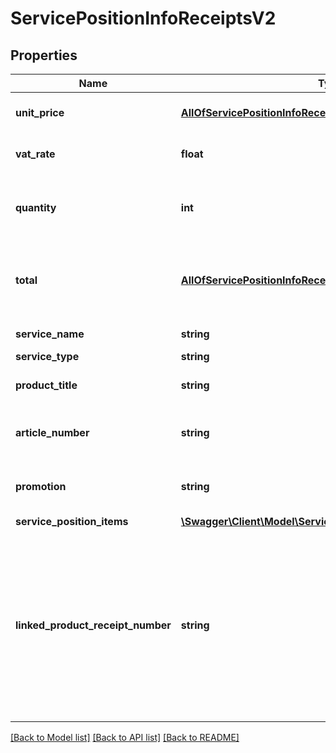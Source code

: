 # ServicePositionInfoReceiptsV2

## Properties
Name | Type | Description | Notes
------------ | ------------- | ------------- | -------------
**unit_price** | [**AllOfServicePositionInfoReceiptsV2UnitPrice**](AllOfServicePositionInfoReceiptsV2UnitPrice.md) | Price of service per item. | 
**vat_rate** | **float** | VAT rate for the specific service | 
**quantity** | **int** | Number for items which are applicable for service | 
**total** | [**AllOfServicePositionInfoReceiptsV2Total**](AllOfServicePositionInfoReceiptsV2Total.md) | Total price of this service; i.e unitPrice is multiplied by quantity | 
**service_name** | **string** | Service name | 
**service_type** | **string** |  | [optional] 
**product_title** | **string** | Title of the linked product | 
**article_number** | **string** | Article number of the linked product | 
**promotion** | **string** | Promotion code of the linked product | 
**service_position_items** | [**\Swagger\Client\Model\ServicePositionItemInfoReceiptsV2[]**](ServicePositionItemInfoReceiptsV2.md) |  | 
**linked_product_receipt_number** | **string** | Human-readable identifier refers to the purchase receipt the linked item was billed. Displayed only if item is billed with another receipt. | [optional] 

[[Back to Model list]](../../README.md#documentation-for-models) [[Back to API list]](../../README.md#documentation-for-api-endpoints) [[Back to README]](../../README.md)


